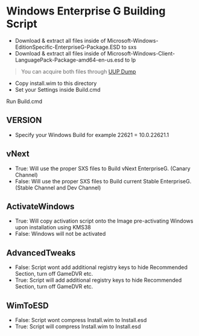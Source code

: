 # Windows Enterprise G Building Script

- Download & extract all files inside of Microsoft-Windows-EditionSpecific-EnterpriseG-Package.ESD to sxs
- Download & extract all files inside of Microsoft-Windows-Client-LanguagePack-Package-amd64-en-us.esd to lp

> You can acquire both files through [UUP Dump](https://uupdump.net)

- Copy install.wim to this directory
- Set your Settings inside Build.cmd

Run Build.cmd

## VERSION

- Specify your Windows Build for example 22621 = 10.0.22621.1

## vNext

- True: Will use the proper SXS files to Build vNext EnterpriseG. (Canary Channel)
- False: Will use the proper SXS files to Build current Stable EnterpriseG. (Stable Channel and Dev Channel)

## ActivateWindows

- True: Will copy activation script onto the Image pre-activating Windows upon installation using KMS38
- False: Windows will not be activated

## AdvancedTweaks 

- False: Script wont add additional registry keys to hide Recommended Section, turn off GameDVR etc.
- True: Script will add additional registry keys to hide Recommended Section, turn off GameDVR etc.

## WimToESD 

- False: Script wont compress Install.wim to Install.esd
- True: Script will compress Install.wim to Install.esd

